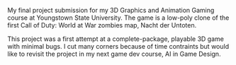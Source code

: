 My final project submission for my 3D Graphics and Animation Gaming course at Youngstown State University. The game is a low-poly clone of the first Call of Duty: World at War zombies map, Nacht der Untoten.

This project was a first attempt at a complete-package, playable 3D game with minimal bugs. I cut many corners because of time contraints but would like to revisit the project in my next game dev course, AI in Game Design.
